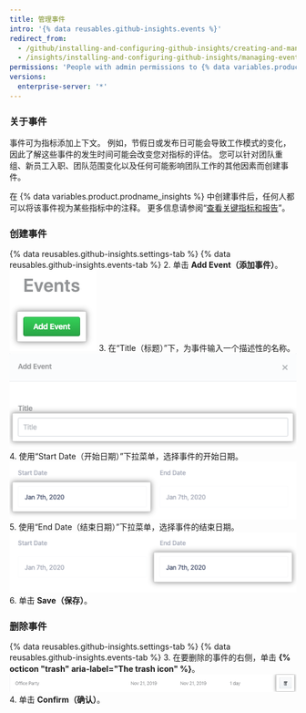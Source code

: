 ```yaml
---
title: 管理事件
intro: '{% data reusables.github-insights.events %}'
redirect_from:
  - /github/installing-and-configuring-github-insights/creating-and-managing-events
  - /insights/installing-and-configuring-github-insights/managing-events
permissions: 'People with admin permissions to {% data variables.product.prodname_insights %} can manage events.'
versions:
  enterprise-server: '*'
---
```

### 关于事件

事件可为指标添加上下文。 例如，节假日或发布日可能会导致工作模式的变化，因此了解这些事件的发生时间可能会改变您对指标的评估。 您可以针对团队重组、新员工入职、团队范围变化以及任何可能影响团队工作的其他因素而创建事件。

在 {% data variables.product.prodname_insights %} 中创建事件后，任何人都可以将该事件视为某些指标中的注释。 更多信息请参阅“[查看关键指标和报告](/insights/exploring-your-usage-of-github-enterprise/viewing-key-metrics-and-reports)”。

### 创建事件

{% data reusables.github-insights.settings-tab %}
{% data reusables.github-insights.events-tab %}
2. 单击 **Add Event（添加事件）**。 ![添加事件按钮](/assets/images/help/insights/add-event.png)
3. 在“Title（标题）”下，为事件输入一个描述性的名称。 ![标题字段](/assets/images/help/insights/title-field.png)
4. 使用“Start Date（开始日期）”下拉菜单，选择事件的开始日期。 ![开始日期下拉菜单](/assets/images/help/insights/start-date.png)
5. 使用“End Date（结束日期）”下拉菜单，选择事件的结束日期。 ![结束日期下拉菜单](/assets/images/help/insights/end-date.png)
6. 单击 **Save（保存）**。

### 删除事件

{% data reusables.github-insights.settings-tab %}
{% data reusables.github-insights.events-tab %}
3. 在要删除的事件的右侧，单击 **{% octicon "trash" aria-label="The trash icon" %}**。 ![回收站按钮](/assets/images/help/insights/trashcan-button.png)
4. 单击 **Confirm（确认）**。
